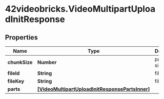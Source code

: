 # 42videobricks.VideoMultipartUploadInitResponse

## Properties

Name | Type | Description | Notes
------------ | ------------- | ------------- | -------------
**chunkSize** | **Number** | part chunk size | [optional] 
**fileId** | **String** | file id | [optional] 
**fileKey** | **String** | file key | [optional] 
**parts** | [**[VideoMultipartUploadInitResponsePartsInner]**](VideoMultipartUploadInitResponsePartsInner.md) |  | [optional] 


